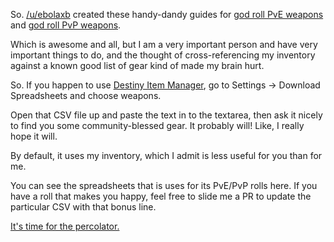So.  [/u/ebolaxb](https://www.reddit.com/user/ebolaxb) created these handy-dandy guides for [god roll PvE weapons](https://www.reddit.com/r/DestinyTheGame/comments/5nkjiy/pve_god_roll_quick_reference_guide/) and [god roll PvP weapons](https://www.reddit.com/r/DestinyTheGame/comments/5nk2o2/pvp_god_roll_quick_reference_guide/).

Which is awesome and all, but I am a very important person and have very important things to do, and the thought of cross-referencing my inventory against a known good list of gear kind of made my brain hurt.

So.  If you happen to use [Destiny Item Manager](https://destinyitemmanager.com/), go to Settings -> Download Spreadsheets and choose weapons.

Open that CSV file up and paste the text  in to the textarea, then ask it nicely to find you some community-blessed gear.  It probably will!  Like, I really hope it will.

By default, it uses my inventory, which I admit is less useful for you than for me.

You can see the spreadsheets that is uses for its PvE/PvP rolls here.  If you have a roll that makes you happy, feel free to slide me a PR  to update the particular CSV with that bonus line.

[It's time for the percolator.](https://www.youtube.com/watch?v=_UlhLd76IzQ)